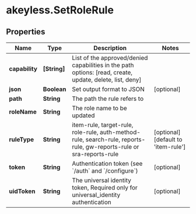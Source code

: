 # akeyless.SetRoleRule

## Properties

Name | Type | Description | Notes
------------ | ------------- | ------------- | -------------
**capability** | **[String]** | List of the approved/denied capabilities in the path options: [read, create, update, delete, list, deny] | 
**json** | **Boolean** | Set output format to JSON | [optional] 
**path** | **String** | The path the rule refers to | 
**roleName** | **String** | The role name to be updated | 
**ruleType** | **String** | item-rule, target-rule, role-rule, auth-method-rule, search-rule, reports-rule, gw-reports-rule or sra-reports-rule | [optional] [default to &#39;item-rule&#39;]
**token** | **String** | Authentication token (see &#x60;/auth&#x60; and &#x60;/configure&#x60;) | [optional] 
**uidToken** | **String** | The universal identity token, Required only for universal_identity authentication | [optional] 


